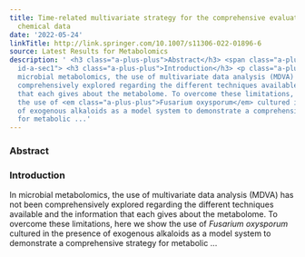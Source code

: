 ```yaml
---
title: Time-related multivariate strategy for the comprehensive evaluation of microbial
  chemical data
date: '2022-05-24'
linkTitle: http://link.springer.com/10.1007/s11306-022-01896-6
source: Latest Results for Metabolomics
description: ' <h3 class="a-plus-plus">Abstract</h3> <span class="a-plus-plus abstract-section
  id-a-sec1"> <h3 class="a-plus-plus">Introduction</h3> <p class="a-plus-plus">In
  microbial metabolomics, the use of multivariate data analysis (MDVA) has not been
  comprehensively explored regarding the different techniques available and the information
  that each gives about the metabolome. To overcome these limitations, here we show
  the use of <em class="a-plus-plus">Fusarium oxysporum</em> cultured in the presence
  of exogenous alkaloids as a model system to demonstrate a comprehensive strategy
  for metabolic ...'
---
```

 <h3 class="a-plus-plus">Abstract</h3> <span class="a-plus-plus abstract-section id-a-sec1"> <h3 class="a-plus-plus">Introduction</h3> <p class="a-plus-plus">In microbial metabolomics, the use of multivariate data analysis (MDVA) has not been comprehensively explored regarding the different techniques available and the information that each gives about the metabolome. To overcome these limitations, here we show the use of <em class="a-plus-plus">Fusarium oxysporum</em> cultured in the presence of exogenous alkaloids as a model system to demonstrate a comprehensive strategy for metabolic ...